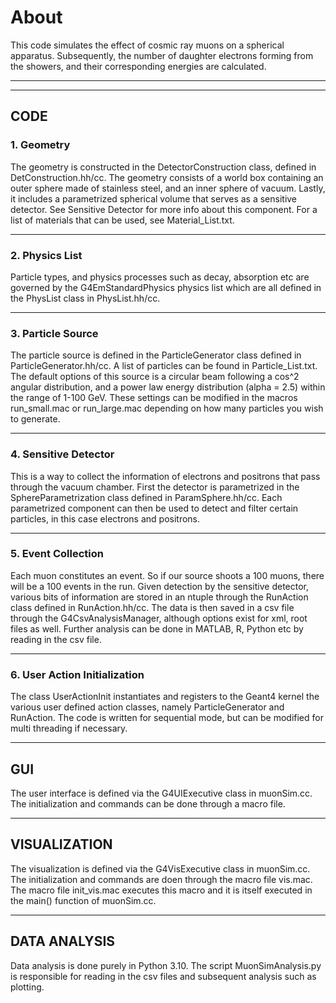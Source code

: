 # About
This code simulates the effect of cosmic ray muons on a 
spherical apparatus. Subsequently, the number of daughter 
electrons forming from the showers, and their corresponding
energies are calculated.

---
---

## CODE

### 1. Geometry

The geometry is constructed in the DetectorConstruction class, 
defined in DetConstruction.hh/cc. The geometry consists of a
 world box containing an outer sphere made of stainless steel, 
and an inner sphere of vacuum. Lastly, it includes a
parametrized spherical volume that serves as a sensitive detector.
See Sensitive Detector for more info about this component.
For a list of materials that can be used, see Material_List.txt.

***

### 2. Physics List

Particle types, and physics processes such as decay, absorption etc
are governed by the G4EmStandardPhysics physics list which are all 
defined in the PhysList class in PhysList.hh/cc. 

***

### 3. Particle Source

The particle source is defined in the ParticleGenerator class defined in 
ParticleGenerator.hh/cc. A list of particles can be found in Particle_List.txt.
The default options of this source is a circular beam following a cos^2 
angular distribution, and a power law energy distribution (alpha = 2.5)
within the range of 1-100 GeV. 
These settings can be modified in the macros run_small.mac or run_large.mac
 depending on how many particles you wish to generate.

***

### 4. Sensitive Detector

This is a way to collect the information of electrons and positrons that pass through the 
vacuum chamber. First the detector is parametrized in the 
SphereParametrization class defined in ParamSphere.hh/cc. 
Each parametrized component can then be used to detect and filter certain particles,
in this case electrons and positrons. 

***

### 5. Event Collection

Each muon constitutes an event. So if our source shoots a 100 muons, there will be 
a 100 events in the run. Given detection by the sensitive detector, various bits of information
are stored in an ntuple through the RunAction class defined in RunAction.hh/cc.
The data is then saved in a csv file through the G4CsvAnalysisManager,
although options exist for xml, root files as well. Further analysis can be done in 
MATLAB, R, Python etc by reading in the csv file. 

***

### 6. User Action Initialization

The class UserActionInit instantiates and registers to the Geant4 kernel 
the various user defined action classes, namely ParticleGenerator and RunAction.
The code is written for sequential mode, but can be modified for multi threading
 if necessary.

***
## GUI

The user interface is defined via the G4UIExecutive class in muonSim.cc.
The initialization and commands can be done through a macro file.

---

## VISUALIZATION

The visualization is defined via the G4VisExecutive class in muonSim.cc.
The initialization and commands are doen through the macro file
vis.mac. The macro file init_vis.mac executes this macro and it is itself executed 
in the main() function of muonSim.cc.

---
## DATA ANALYSIS

Data analysis is done purely in Python 3.10. The script MuonSimAnalysis.py 
is responsible for reading in the csv files and subsequent analysis such as 
plotting.
